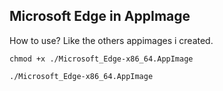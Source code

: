 ## Microsoft Edge in AppImage

How to use? Like the others appimages i created.

```
chmod +x ./Microsoft_Edge-x86_64.AppImage

./Microsoft_Edge-x86_64.AppImage

